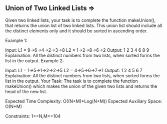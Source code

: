 Union of Two Linked Lists  =>
--------------------------


Given two linked lists, your task is to complete the function makeUnion(), that returns the union list of two linked lists. This union list should include all the distinct elements only and it should be sorted in ascending order.

Example 1:

Input:
L1 = 9->6->4->2->3->8
L2 = 1->2->8->6->2
Output: 
1 2 3 4 6 8 9
Explaination: 
All the distinct numbers from two lists, when sorted forms the list in the output. 
Example 2:

Input:
L1 = 1->5->1->2->2->5
L2 = 4->5->6->7->1
Output: 
1 2 4 5 6 7
Explaination: 
All the distinct numbers from two lists, when sorted forms the list in the output.
Your Task:
The task is to complete the function makeUnion() which makes the union of the given two lists and returns the head of the new list.

Expected Time Complexity: O((N+M)*Log(N+M))
Expected Auxiliary Space: O(N+M)

Constraints:
1<=N,M<=104

